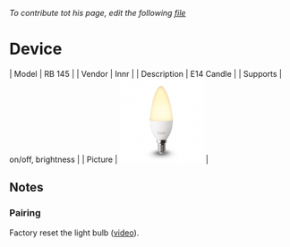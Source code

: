 
*To contribute tot his page, edit the following
[file](https://github.com/Koenkk/zigbee2mqtt.io/blob/master/docgen/device_page_notes.js)*

# Device

| Model | RB 145  |
| Vendor  | Innr  |
| Description | E14 Candle |
| Supports | on/off, brightness |
| Picture | ![../images/devices/RB-145.jpg](../images/devices/RB-145.jpg) |

## Notes


### Pairing
Factory reset the light bulb ([video](https://www.youtube.com/watch?v=4zkpZSv84H4)).

